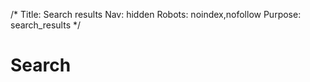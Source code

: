 /*
Title: Search results
Nav: hidden
Robots: noindex,nofollow
Purpose: search_results
*/

Search
=========
